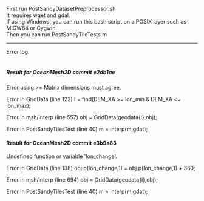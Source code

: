 

First run PostSandyDatasetPreprocessor.sh</br>
It requires wget and gdal.</br>
If using Windows, you can run this bash script on a POSIX layer such as MIGW64 or Cygwin.</br>
Then you can run PostSandyTileTests.m</br>


-------------------
Error log:</br>
</br>
##### Result for OceanMesh2D commit e2db1ae

Error using  >=
Matrix dimensions must agree.

Error in GridData (line 122)
I = find(DEM_XA >= lon_min & DEM_XA <= lon_max);

Error in msh/interp (line 557)
                        obj = GridData(geodata{i},obj);

Error in PostSandyTilesTest (line 40)
m = interp(m,gdat);
</br>

#### Result for OceanMesh2D commit e3b9a83

Undefined function or variable 'lon_change'.

Error in GridData (line 138)
obj.p(lon_change,1) = obj.p(lon_change,1) + 360;

Error in msh/interp (line 694)
                        obj = GridData(geodata{i},obj);

Error in PostSandyTilesTest (line 40)
m = interp(m,gdat);